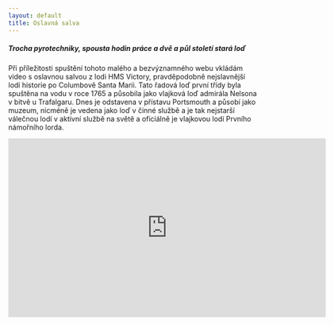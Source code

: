 ```yaml
---
layout: default
title: Oslavná salva
---
```


##### Trocha pyrotechniky, spousta hodin práce a dvě a půl století stará loď

Při příležitosti spuštění tohoto malého a bezvýznamného webu vkládám video s oslavnou salvou z lodi HMS Victory,
pravděpodobně nejslavnější lodí historie po Columbově Santa Marii. Tato řadová loď první třídy byla spuštěna na
vodu v roce 1765 a působila jako vlajková loď admirála Nelsona v bitvě u Trafalgaru. Dnes je odstavena v přístavu
Portsmouth a působí jako muzeum, nicméně je vedena jako loď v činné službě a je tak nejstarší válečnou lodí v aktivní
službě na světě a oficiálně je vlajkovou lodí Prvního námořního lorda.

<iframe width="640" height="360" src="https://www.youtube.com/embed/i0KE-Vo0I0E?rel=0" frameborder="0" allowfullscreen></iframe>
